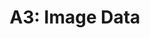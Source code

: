---
title: "A3: Image Data"
layout: forward
target: https://multix.io/data-science-book-uva-2023/docs/modules/image-data-module/assignment-image-data.html
nav_order: 2
---